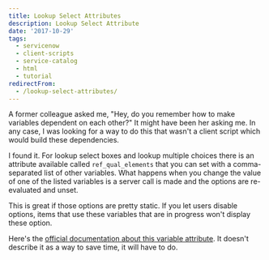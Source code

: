 ```yaml
---
title: Lookup Select Attributes
description: Lookup Select Attribute
date: '2017-10-29'
tags:
  - servicenow
  - client-scripts
  - service-catalog
  - html
  - tutorial
redirectFrom:
  - /lookup-select-attributes/
---
```


<!--StartFragment-->

A former colleague asked me, "Hey, do you remember how to make variables dependent on each other?" It might have been her asking me. In any case, I was looking for a way to do this that wasn't a client script which would build these dependencies.

I found it. For lookup select boxes and lookup multiple choices there is an attribute available called `ref_qual_elements` that you can set with a comma-separated list of other variables. What happens when you change the value of one of the listed variables is a server call is made and the options are re-evaluated and unset.

This is great if those options are pretty static. If you let users disable options, items that use these variables that are in progress won't display these option.

Here's the [official documentation about this variable attribute](https://docs.servicenow.com/bundle/istanbul-it-service-management/page/product/service-catalog-management/reference/variable-attributes.html). It doesn't describe it as a way to save time, it will have to do.

<!--EndFragment-->